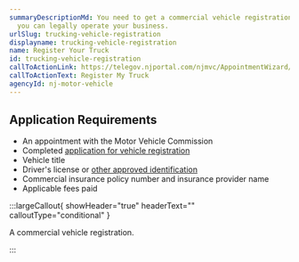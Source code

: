 ```yaml
---
summaryDescriptionMd: You need to get a commercial vehicle registration before
  you can legally operate your business.
urlSlug: trucking-vehicle-registration
displayname: trucking-vehicle-registration
name: Register Your Truck
id: trucking-vehicle-registration
callToActionLink: https://telegov.njportal.com/njmvc/AppointmentWizard/8
callToActionText: Register My Truck
agencyId: nj-motor-vehicle
---
```


## Application Requirements

- An appointment with the Motor Vehicle Commission
- Completed [application for vehicle registration](https://www.nj.gov/mvc/pdf/vehicles/BA-49.pdf)
- Vehicle title
- Driver's license or [other approved identification](https://www.nj.gov/mvc/pdf/license/Standard_License_Sheet_Engl.pdf)
- Commercial insurance policy number and insurance provider name
- Applicable fees paid

:::largeCallout{ showHeader="true" headerText="" calloutType="conditional" }

A commercial vehicle registration.

:::

